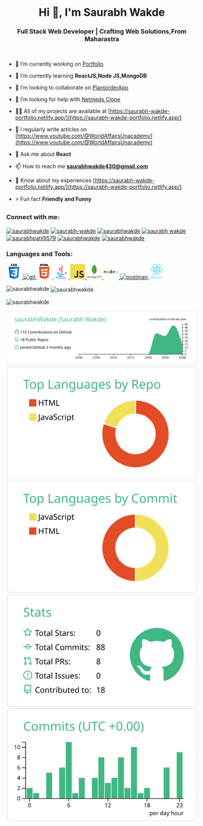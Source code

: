 <h1 align="center">Hi 👋, I'm Saurabh Wakde</h1>
<h3 align="center">Full Stack Web Developer | Crafting Web Solutions,From Maharastra</h3>
 <img src="https://img.freepik.com/premium-vector/serious-concentrated-developer-programming-sites_316839-2216.jpg" alt="">


- 🔭 I’m currently working on [Portfolio](https://github.com/saurabhWakde/saurabhWakde-github.io)

- 🌱 I’m currently learning **ReactJS,Node JS,MongoDB**

- 👯 I’m looking to collaborate on [PlantorderApp](https://github.com/saurabhWakde/-Plant_Order_Application)

- 🤝 I’m looking for help with [Netmeds Clone](https://github.com/saurabhWakde/Netmeds)

- 👨‍💻 All of my projects are available at [https://saurabh-wakde-portfolio.netlify.app/](https://saurabh-wakde-portfolio.netlify.app/)

- 📝 I regularly write articles on [https://www.youtube.com/@WorldAffairsUnacademy](https://www.youtube.com/@WorldAffairsUnacademy)

- 💬 Ask me about **React**

- 📫 How to reach me **saurabhwakde430@gmail.com**

- 📄 Know about my experiences [https://saurabh-wakde-portfolio.netlify.app/](https://saurabh-wakde-portfolio.netlify.app/)

- ⚡ Fun fact **Friendly and Funny**

<h3 align="left">Connect with me:</h3>
<p align="left">
<a href="https://codepen.io/saurabhwakde" target="blank"><img align="center" src="https://raw.githubusercontent.com/rahuldkjain/github-profile-readme-generator/master/src/images/icons/Social/codepen.svg" alt="saurabhwakde" height="30" width="40" /></a>
<a href="https://linkedin.com/in/saurabh-wakde" target="blank"><img align="center" src="https://raw.githubusercontent.com/rahuldkjain/github-profile-readme-generator/master/src/images/icons/Social/linked-in-alt.svg" alt="saurabh-wakde" height="30" width="40" /></a>
<a href="https://codesandbox.com/saurabhwakde" target="blank"><img align="center" src="https://raw.githubusercontent.com/rahuldkjain/github-profile-readme-generator/master/src/images/icons/Social/codesandbox.svg" alt="saurabhwakde" height="30" width="40" /></a>
<a href="https://fb.com/saurabh wakde" target="blank"><img align="center" src="https://raw.githubusercontent.com/rahuldkjain/github-profile-readme-generator/master/src/images/icons/Social/facebook.svg" alt="saurabh wakde" height="30" width="40" /></a>
<a href="https://instagram.com/saurabhpatil9579" target="blank"><img align="center" src="https://raw.githubusercontent.com/rahuldkjain/github-profile-readme-generator/master/src/images/icons/Social/instagram.svg" alt="saurabhpatil9579" height="30" width="40" /></a>
<a href="https://www.codechef.com/users/saurabhwakde" target="blank"><img align="center" src="https://cdn.jsdelivr.net/npm/simple-icons@3.1.0/icons/codechef.svg" alt="saurabhwakde" height="30" width="40" /></a>
<a href="https://www.leetcode.com/saurabhwakde" target="blank"><img align="center" src="https://raw.githubusercontent.com/rahuldkjain/github-profile-readme-generator/master/src/images/icons/Social/leet-code.svg" alt="saurabhwakde" height="30" width="40" /></a>
</p>

<h3 align="left">Languages and Tools:</h3>
<p align="left"> <a href="https://www.w3schools.com/css/" target="_blank" rel="noreferrer"> <img src="https://raw.githubusercontent.com/devicons/devicon/master/icons/css3/css3-original-wordmark.svg" alt="css3" width="40" height="40"/> </a> <a href="https://git-scm.com/" target="_blank" rel="noreferrer"> <img src="https://www.vectorlogo.zone/logos/git-scm/git-scm-icon.svg" alt="git" width="40" height="40"/> </a> <a href="https://www.w3.org/html/" target="_blank" rel="noreferrer"> <img src="https://raw.githubusercontent.com/devicons/devicon/master/icons/html5/html5-original-wordmark.svg" alt="html5" width="40" height="40"/> </a> <a href="https://www.java.com" target="_blank" rel="noreferrer"> <img src="https://raw.githubusercontent.com/devicons/devicon/master/icons/java/java-original.svg" alt="java" width="40" height="40"/> </a> <a href="https://developer.mozilla.org/en-US/docs/Web/JavaScript" target="_blank" rel="noreferrer"> <img src="https://raw.githubusercontent.com/devicons/devicon/master/icons/javascript/javascript-original.svg" alt="javascript" width="40" height="40"/> </a> <a href="https://www.mongodb.com/" target="_blank" rel="noreferrer"> <img src="https://raw.githubusercontent.com/devicons/devicon/master/icons/mongodb/mongodb-original-wordmark.svg" alt="mongodb" width="40" height="40"/> </a> <a href="https://nodejs.org" target="_blank" rel="noreferrer"> <img src="https://raw.githubusercontent.com/devicons/devicon/master/icons/nodejs/nodejs-original-wordmark.svg" alt="nodejs" width="40" height="40"/> </a> <a href="https://postman.com" target="_blank" rel="noreferrer"> <img src="https://www.vectorlogo.zone/logos/getpostman/getpostman-icon.svg" alt="postman" width="40" height="40"/> </a> <a href="https://reactjs.org/" target="_blank" rel="noreferrer"> <img src="https://raw.githubusercontent.com/devicons/devicon/master/icons/react/react-original-wordmark.svg" alt="react" width="40" height="40"/> </a> </p>

<p><img align="left" src="https://github-readme-stats.vercel.app/api/top-langs?username=saurabhwakde&show_icons=true&locale=en&layout=compact" alt="saurabhwakde" /></p>

<p>&nbsp;<img align="center" src="https://github-readme-stats.vercel.app/api?username=saurabhwakde&show_icons=true&locale=en" alt="saurabhwakde" /></p>

<p><img align="center" src="https://github-readme-streak-stats.herokuapp.com/?user=saurabhwakde&" alt="saurabhwakde" /></p>


[![](https://raw.githubusercontent.com/saurabhWakde/saurabhWakde/master/profile-summary-card-output/vue/0-profile-details.svg)](https://github.com/vn7n24fzkq/github-profile-summary-cards)
[![](https://raw.githubusercontent.com/saurabhWakde/saurabhWakde/master/profile-summary-card-output/vue/1-repos-per-language.svg)](https://github.com/vn7n24fzkq/github-profile-summary-cards) [![](https://raw.githubusercontent.com/saurabhWakde/saurabhWakde/master/profile-summary-card-output/vue/2-most-commit-language.svg)](https://github.com/vn7n24fzkq/github-profile-summary-cards)
[![](https://raw.githubusercontent.com/saurabhWakde/saurabhWakde/master/profile-summary-card-output/vue/3-stats.svg)](https://github.com/vn7n24fzkq/github-profile-summary-cards) [![](https://raw.githubusercontent.com/saurabhWakde/saurabhWakde/master/profile-summary-card-output/vue/4-productive-time.svg)](https://github.com/vn7n24fzkq/github-profile-summary-cards)


